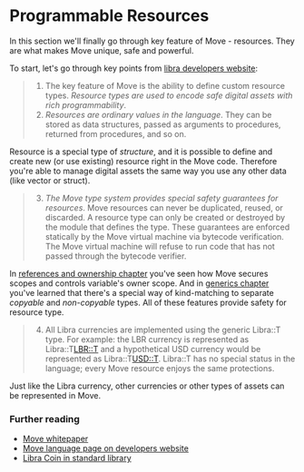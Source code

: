 # Programmable Resources

In this section we'll finally go through key feature of Move - resources. They are what makes Move unique, safe and powerful.

To start, let's go through key points from [libra developers website](https://developers.libra.org/docs/move-overview#move-has-first-class-resources):

> 1. The key feature of Move is the ability to define custom resource types. *Resource types are used to encode safe digital assets with rich programmability*.
> 2. *Resources are ordinary values in the language*. They can be stored as data structures, passed as arguments to procedures, returned from procedures, and so on.

Resource is a special type of *structure*, and it is possible to define and create new (or use existing) resource right in the Move code. Therefore you're able to manage digital assets the same way you use any other data (like vector or struct).

> 3. *The Move type system provides special safety guarantees for resources*. Move resources can never be duplicated, reused, or discarded. A resource type can only be created or destroyed by the module that defines the type. These guarantees are enforced statically by the Move virtual machine via bytecode verification. The Move virtual machine will refuse to run code that has not passed through the bytecode verifier.

In [references and ownership chapter](/ownership.md) you've seen how Move secures scopes and controls variable's owner scope. And in [generics chapter](/generics.md) you've learned that there's a special way of kind-matching to separate *copyable* and *non-copyable* types. All of these features provide safety for resource type.

> 4. All Libra currencies are implemented using the generic Libra::T type. For example: the LBR currency is represented as Libra::T<LBR::T> and a hypothetical USD currency would be represented as Libra::T<USD::T>. Libra::T has no special status in the language; every Move resource enjoys the same protections.

Just like the Libra currency, other currencies or other types of assets can be represented in Move.

### Further reading

- [Move whitepaper](https://developers.libra.org/docs/move-paper)
- [Move language page on developers website](https://developers.libra.org/docs/crates/move-language)
- [Libra Coin in standard library](https://github.com/libra/libra/blob/master/language/stdlib/modules/LBR.move)
